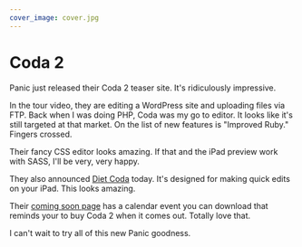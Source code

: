 ```yaml
---
cover_image: cover.jpg
---
```


# Coda 2

Panic just released their Coda 2 teaser site. It's ridiculously impressive.

In the tour video, they are editing a WordPress site and uploading files via FTP. Back when I was doing PHP, Coda was my go to editor. It looks like it's still targeted at that market. On the list of new features is "Improved Ruby." Fingers crossed.

Their fancy CSS editor looks amazing. If that and the iPad preview work with SASS, I'll be very, very happy.

They also announced [Diet Coda](http://panic.com/dietcoda/) today. It's designed for making quick edits on your iPad. This looks amazing.

Their [coming soon page](http://panic.com/coda/comingsoon.html) has a calendar event you can download that reminds your to buy Coda 2 when it comes out. Totally love that.

I can't wait to try all of this new Panic goodness.

